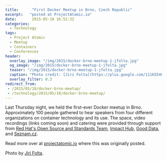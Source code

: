 ```yaml
---
title:      "First Docker Meetup in Brno, Czech Republic"
excerpt:   "posted at ProjectAtomic.io"
date:       2015-05-18 16:52:32
categories:
  - Technology
tags:
  - Project Atomic
  - Meetup
  - Containers
  - Conferences
header:
  overlay_image: "/img/2015/docker-brno-meetup-1-jfolta.jpg"
  og_image: "/img/2015/docker-brno-meetup-1-jfolta.jpg"
  teaser: "/img/2015/docker-brno-meetup-1-jfolta.jpg"
  caption: "Photo credit: [Jiri Folta](https://plus.google.com/111655466984621162361/about)"
  overlay_filter: 0.3
redirect_from:
 - /2015/05/18/docker-brno-meetup/
 - /technology/2015/05/18/docker-brno-meetup/
---
```


Last Thursday night, we held the first-ever Docker meetup in Brno. Approximately  100 people gathered to hear speakers from four different organizations on container technology and its use. The space, video recordings (links coming soon) and catering were provided through support from [Red Hat's Open Source and Standards Team](https://community.redhat.com), [Impact Hub](https://www.hubbrno.cz/en/), [Good Data](https://www.gooddata.com/), and [Seznam.cz](https://seznam.cz).

Read more over at [projectatomic.io](https://www.projectatomic.io/blog/2015/05/docker-meetup-brno/) where this was originally posted.

Photo by [Jiri Folta](https://plus.google.com/111655466984621162361/about).

<!--
**"How to explain Docker to your grandparents"** ([slides](https://podvody.fedorapeople.org/how_to_explain_dkr_.pdf), [video](https://www.motivp.com/shop/video/How_to_explain_Docker_to_your_grandparents)) by [Pavel Odvody](mailto:podvody@redhat.cz) ([github](https://github.com/shaded-enmity)) from Red Hat started off the evening.  In his talk, he explained the reasoning behind containers starting from the perspective of real world objects and no assumed knowledge.  He helped us understand why we need containers and how they accomplish their tasks.  He even touched on the ideas of containers as data stores for data we need to isolate. The presentation got the crowd ready and built a good knowledge base.  Questions started immediately including the important "What is the difference between a container and a VM?" question.

READMORE

In the cutely themed **"Marriage with Docker"** ([slides](https://www.slideshare.net/dusankatona/marriage-with-docker), [video](https://www.motivp.com/shop/video/Marriage_with_docker_hell_or_heaven)) presentation, [Dušan Katona](https://cz.linkedin.com/in/dusankatona) ([@dkatona](https://twitter.com/dkatona) of Good Data described the relationship his company has had with docker since January 2014 to today.  They are using docker in limited production.  His talk focussed on his company's work load requirement, the execution of arbitrary Ruby ETL (Extraction, Transformation, and Load) processes.  They dated around, considering OpenShift and Amazon and Google's nascent container services (at the time), but ultimately chose to start "going steady" with docker 0.7.6.  

After the "marriage" they had a fantastic honeymoon full of bliss and avoiding plain LXC code, having a REST API, and believing they could get to a single image with great resource limitation management.  Eventually, reality set in along with problems keeping their private registry set up, non-existant disk space limitations, network isolation issues and the inability to keep logs from getting large.  Finally, they reached some compromises in the marriage that have led to happiness, including using LXC to directly manage disk, putting in a program to manage logs and turning off the docker daemon's iptables routines and managing it externally.  Today they are the proud parents of about 1,000 containers a day on Docker 1.5, and that is just in limited rollout.

His big take away was that while he would do it again, knowing what he knows now, he thinks that it may be best to start with just dev and test environments until your operations team is ready to scale up for this work.

<a href="https://plus.google.com/photos/+EliskaSlobodova/albums/6149029480467230465/6149029732007516306?pid=6149029732007516306&oid=118153642793042046976"><img src="https://lh4.googleusercontent.com/-bYG0OsTyRKg/VVW99lmfmJI/AAAAAAAAIAw/2zSbIwkC-aQ/w761-h507-no/IMG_2968.jpg"></a>

During the break at the half-way point there was refreshment fueled socializating and conversation. I got pulled into a conversation about the suitability of docker for a new app being developed by a masters student at a local university. He has some interesting ideas, including possibly allowing his app to have a gui exposed via X-windows.

Tomáš Král ([@kadel](https://twitter.com/kadel) from Seznam.cz restarted the event with his talk about **"Running Docker Containers on a Mesos Cluster."** ([slides](https://www.slideshare.net/tomaskadel/running-docker-containers-on-mesos), [video](https://www.motivp.com/shop/video/Demo_deploy_containers_to_Mesos_cluster))  He began by describing Mesos and the Marathon frame work they use.  Then it was demo time.  He deployed his app and using JSON configuration files was able to specify the image and resource requirements.  Mesos provides health-checks, so the method was also defined.  First we saw the backend come online and then he started the frontend.  He demonstrated group management and a rolling upgrade.  

The first question after the presentation was about the difference between Mesos and Kubernetes.  He said they went with Mesos because it is a bit more mature and can run loads that are not containers.  This is important for their company as they are not 100% containerized.  This started a lively conversation about Mesos and how it can help with orchestration of containers.  One point in particular was around handling security issues at the container level, such as Heartbleed.  Their environment is setup with a Jenkins CI server that can rebuild and trigger redeployments easily.  When combined with their rolling upgrades, the process works well.

The final speaker of the night, [Pavel Šnajdr](mailto:snajpa@snajpa.net) from [vpsFree.cz](https://vpsfree.cz) provided us with an overview of the long history of containers in his talk, **"How Docker did not Invent Containers."** ([slides](https://vpsfree.cz/download/DM1501-How-docker-didnt-invent-containers.pdf), [video](https://www.motivp.com/shop/video/How_Docker_did_not_invent_the_containers))  He started by reviewing the differences between containers and virtual machines before taking on a journey all the way back to 1998 when container concepts first appeared in FreeBSD as jails.  

The world stayed basically unchanged until 2001 when SWSoft (now Parallels) introduced another container concept and linux-vserver appeared.  In 2004 Solaris Zones joined the scene and the OpenVZ project was open sourced by Parallels.  Features kept getting added and by 2007 IBM and HP had released container technologies.  In 2007 the vanilla kernel started to see the first major patches for containers with code from IBM and Google.  In 2008 LXC appeared and things kept growing. Finally in 2013 we see Docker appear on the scene.  Additional announcements have followed.  

In the end Pavel discussed the current state of containers in the vanilla kernel and the possibilities you can get by stacking OpenVZ inside of or on top of Docker.  His final statement reminded us that often a technology comes with a bias.  Docker tends to work better in some use cases but may not be as feature rich as alternatives like OpenVZ.  His last question to the audience was, "Do you want containers or do you want Docker?"

After more questions, the crowd broke up for discussions and retired to a local pub to finish watching the Czechs beat the Finns 5 to 3 in the Hockey World Championship.  Suffice it to say, the enthusiasm and celebration were not contained.

This event was made possible through the generous time of the speakers and support from [Red Hat's Open Source and Standards Team](https://community.redhat.com), [Impact Hub](https://www.hubbrno.cz/en/), [Good Data](https://www.gooddata.com/), and [Seznam.cz](https://seznam.cz).

Photos by [Jiri Folta](https://plus.google.com/111655466984621162361/about) and [Eliska Slobodova](https://plus.google.com/+EliskaSlobodova/about).
-->
